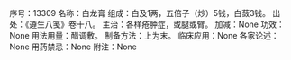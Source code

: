 序号：13309
名称：白龙膏
组成：白及1两，五倍子（炒）5钱，白蔹3钱。
出处：《遵生八笺》卷十八。
主治：各样疮肿症，或腿或臂。
加减：None
功效：None
用法用量：醋调敷。
制备方法：上为末。
临床应用：None
各家论述：None
用药禁忌：None
附注：None
